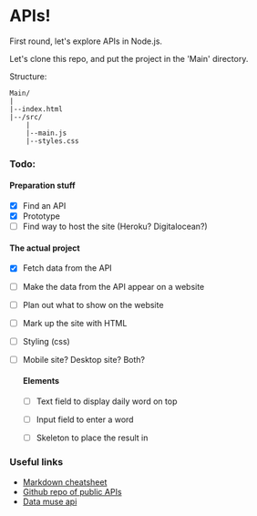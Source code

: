 # APIs!

First round, let's explore APIs in Node.js.

Let's clone this repo, and put the project in the 'Main' directory.

Structure: 

    Main/
    |
    |--index.html
    |--/src/
        |
        |--main.js
        |--styles.css

### Todo: 

#### Preparation stuff 
 - [x] Find an API
 - [x] Prototype
 - [ ] Find way to host the site (Heroku? Digitalocean?)

#### The actual project
 - [x] Fetch data from the API
 - [ ] Make the data from the API appear on a website
 - [ ] Plan out what to show on the website
 - [ ] Mark up the site with HTML
 - [ ] Styling (css)
 - [ ] Mobile site? Desktop site? Both?

    #### Elements
    - [ ] Text field to display daily word on top
    - [ ] Input field to enter a word
    - [ ] Skeleton to place the result in



 ### Useful links

- [Markdown cheatsheet](https://github.com/adam-p/markdown-here/wiki/Markdown-Cheatsheet)
 - [Github repo of public APIs](https://github.com/public-apis/public-apis)
 - [Data muse api](https://www.datamuse.com/api/)

 